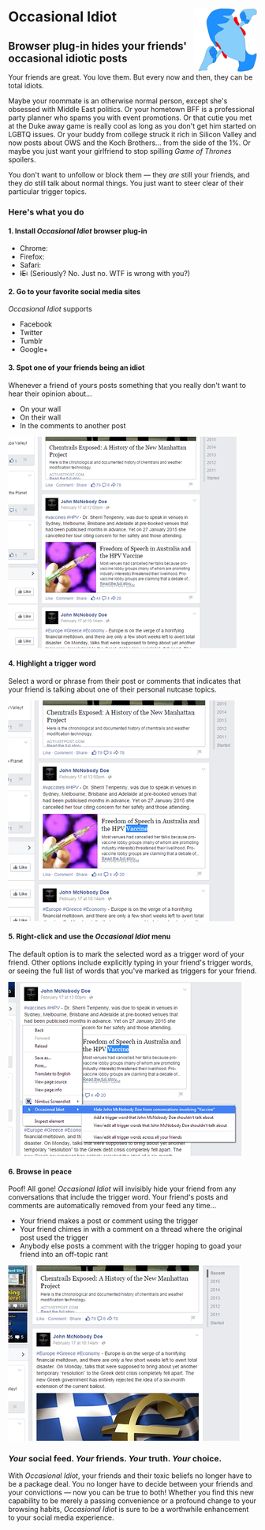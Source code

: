 
# Occasional Idiot <img src="/gfx/icon-128.png" align="right"/>

## Browser plug-in hides your friends' occasional idiotic posts

Your friends are great. You love them. But every now and then, they can be total idiots.

Maybe your roommate is an otherwise normal person, except she's obsessed with Middle East politics. Or your hometown BFF is a professional party planner who spams you with event promotions. Or that cutie you met at the Duke away game is really cool as long as you don't get him started on LGBTQ issues. Or your buddy from college struck it rich in Silicon Valley and now posts about OWS and the Koch Brothers... from the side of the 1%. Or maybe you just want your girlfriend to stop spilling <i>Game of Thrones</i> spoilers.

You don't want to unfollow or block them &mdash; they <i>are</i> still your friends, and they <i>do</i> still talk about normal things. You just want to steer clear of their particular trigger topics.

### Here's what you do

#### 1. Install <i>Occasional Idiot</i> browser plug-in

* Chrome:
* Firefox:
* Safari:
* <strike>IE:</strike> (Seriously? No. Just no. WTF is wrong with you?)


#### 2. Go to your favorite social media sites

<i>Occasional Idiot</i> supports
* Facebook
* Twitter
* Tumblr
* Google+


#### 3. Spot one of your friends being an idiot

Whenever a friend of yours posts something that you really don't want to hear their opinion about...
* On your wall
* On their wall
* In the comments to another post

!["Screenshot from Facebook showing user John M. Doe posting links about vaccines and chemtrails"](/gfx/sampleworkflow/screenshot-fb-vaccines.png?raw=true "'Great, there goes John about vaccines again.'")


#### 4. Highlight a trigger word

Select a word or phrase from their post or comments that indicates that your friend is talking about one of their personal nutcase topics.

!["Same screenshot as before, but with the word 'Vaccine' selected."](/gfx/sampleworkflow/screenshot-fb-vaccines-highlight.png?raw=true "'Let's mark 'Vaccine' as one of John's trigger words...'")


#### 5. Right-click and use the <i>Occasional Idiot</i> menu

The default option is to mark the selected word as a trigger word of your friend. Other options include explicitly typing in your friend's trigger words, or seeing the full list of words that you've marked as triggers for your friend.

!["Screenshot from Facebook with the 'Occasional Idiot' plug-in context menu, selecting the option 'Hide John M. Doe from conversations involving 'Vaccine'."](/gfx/sampleworkflow/screenshot-fb-vaccines-hide-1.png?raw=true "Marking 'Vaccine' as a trigger word for John McNobody Doe.")


#### 6. Browse in peace

Poof! All gone! <i>Occasional Idiot</i> will invisibly hide your friend from any conversations that include the trigger word. Your friend's posts and comments are automatically removed from your feed any time...
* Your friend makes a post or comment using the trigger
* Your friend chimes in with a comment on a thread where the original post used the trigger
* Anybody else posts a comment with the trigger hoping to goad your friend into an off-topic rant 

!["Screenshot from Facebook, just like the original but with the vaccines post missing."](/gfx/sampleworkflow/screenshot-fb-no-more-vaccines.png?raw=true "'No more posts from John about vaccines! Much better! Now, to get him to shut up about chemtrails and the Greece bailouts...'")


### <i>Your</i> social feed. <i>Your</i> friends. <i>Your</i> truth. <i>Your</i> choice.

With <i>Occasional Idiot</i>, your friends and their toxic beliefs no longer have to be a package deal. You no longer have to decide between your friends and your convictions &mdash; now you can be true to both! Whether you find this new capability to be merely a passing convenience or a profound change to your browsing habits, <i>Occasional Idiot</i> is sure to be a worthwhile enhancement to your social media experience.
